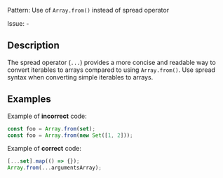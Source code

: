 Pattern: Use of `Array.from()` instead of spread operator

Issue: -

## Description

The spread operator (`...`) provides a more concise and readable way to convert iterables to arrays compared to using `Array.from()`. Use spread syntax when converting simple iterables to arrays.

## Examples

Example of **incorrect** code:
```javascript
const foo = Array.from(set);
const foo = Array.from(new Set([1, 2]));
```

Example of **correct** code:
```javascript
[...set].map(() => {});
Array.from(...argumentsArray);
```